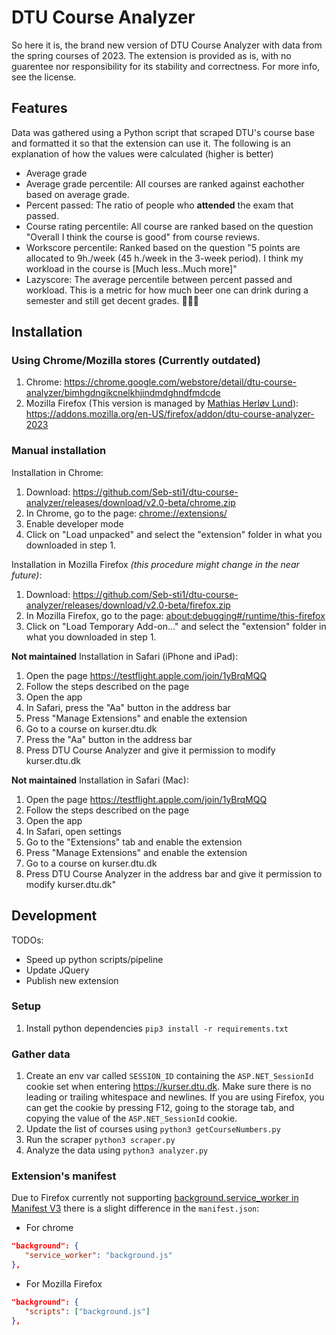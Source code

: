 # DTU Course Analyzer

So here it is, the brand new version of DTU Course Analyzer with data from the spring courses of 2023.
The extension is provided as is, with no guarentee nor responsibility for its stability and correctness. For more info,
see the license.

## Features

Data was gathered using a Python script that scraped DTU's course base and formatted it so that the extension can use
it.
The following is an explanation of how the values were calculated (higher is better)

* Average grade
* Average grade percentile: All courses are ranked against eachother based on average grade.
* Percent passed: The ratio of people who **attended** the exam that passed.
* Course rating percentile: All course are ranked based on the question "Overall I think the course is good" from course
  reviews.
* Workscore percentile: Ranked based on the question "5 points are allocated to 9h./week (45 h./week in the 3-week
  period). I think my workload in the course is [Much less..Much more]"
* Lazyscore: The average percentile between percent passed and workload. This is a metric for how much beer one can
  drink during a semester and still get decent grades. 🍺🍺🍺

## Installation

### Using Chrome/Mozilla stores (Currently outdated)

1. Chrome: https://chrome.google.com/webstore/detail/dtu-course-analyzer/bimhgdngikcnelkhjindmdghndfmdcde
2. Mozilla Firefox (This version is managed
   by [Mathias Herløv Lund](https://github.com/SalisMaxima)): https://addons.mozilla.org/en-US/firefox/addon/dtu-course-analyzer-2023

### Manual installation

Installation in Chrome:

1. Download: https://github.com/Seb-sti1/dtu-course-analyzer/releases/download/v2.0-beta/chrome.zip
2. In Chrome, go to the page: [chrome://extensions/](chrome://extensions/)
3. Enable developer mode
4. Click on "Load unpacked" and select the "extension" folder in what you downloaded in step 1.

Installation in Mozilla Firefox _(this procedure might change in the near future)_:

1. Download: https://github.com/Seb-sti1/dtu-course-analyzer/releases/download/v2.0-beta/firefox.zip
2. In Mozilla Firefox, go to the page: [about:debugging#/runtime/this-firefox](about:debugging#/runtime/this-firefox)
3. Click on "Load Temporary Add-on..." and select the "extension" folder in what you downloaded in step 1.

**Not maintained** Installation in Safari (iPhone and iPad):

1. Open the page https://testflight.apple.com/join/1yBrqMQQ
2. Follow the steps described on the page
3. Open the app
4. In Safari, press the "Aa" button in the address bar
5. Press "Manage Extensions" and enable the extension
6. Go to a course on kurser.dtu.dk
7. Press the "Aa" button in the address bar
8. Press DTU Course Analyzer and give it permission to modify kurser.dtu.dk

**Not maintained** Installation in Safari (Mac):

1. Open the page https://testflight.apple.com/join/1yBrqMQQ
2. Follow the steps described on the page
3. Open the app
4. In Safari, open settings
5. Go to the "Extensions" tab and enable the extension
6. Press "Manage Extensions" and enable the extension
7. Go to a course on kurser.dtu.dk
8. Press DTU Course Analyzer in the address bar and give it permission to modify kurser.dtu.dk"

## Development

TODOs:

- Speed up python scripts/pipeline
- Update JQuery
- Publish new extension

### Setup

1. Install python dependencies `pip3 install -r requirements.txt`

### Gather data

1. Create an env var called `SESSION_ID` containing the `ASP.NET_SessionId` cookie set when
   entering https://kurser.dtu.dk.
   Make sure there is no leading or trailing whitespace and newlines.
   If you are using Firefox, you can get the cookie by pressing F12, going to the storage tab, and copying the value of
   the `ASP.NET_SessionId` cookie.
2. Update the list of courses using `python3 getCourseNumbers.py`
3. Run the scraper `python3 scraper.py`
4. Analyze the data using `python3 analyzer.py`

### Extension's manifest

Due to Firefox currently not 
supporting [background.service_worker in Manifest V3](https://github.com/mozilla/web-ext/issues/2532#issuecomment-1285039773)
there is a slight difference in the `manifest.json`:

- For chrome

```json
"background": {
   "service_worker": "background.js"
},
```

- For Mozilla Firefox

```json
"background": {
   "scripts": ["background.js"]
},
```